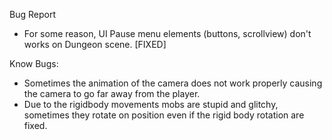 Bug Report

- For some reason, UI Pause menu elements (buttons, scrollview) don't works on Dungeon scene. [FIXED]

Know Bugs: 
- Sometimes the animation of the camera does not work properly causing the camera to go far away from the player.
- Due to the rigidbody movements mobs are stupid and glitchy, sometimes they rotate on position even if the rigid body rotation are fixed.
